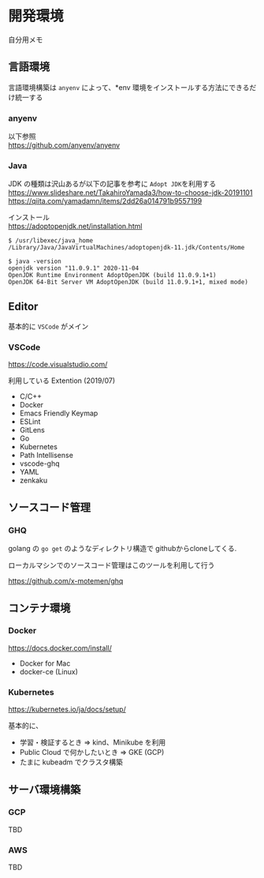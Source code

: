 # 開発環境
自分用メモ
## 言語環境
言語環境構築は `anyenv` によって、*env 環境をインストールする方法にできるだけ統一する

### anyenv
以下参照  
https://github.com/anyenv/anyenv

### Java

JDK の種類は沢山あるが以下の記事を参考に `Adopt JDK`を利用する  
https://www.slideshare.net/TakahiroYamada3/how-to-choose-jdk-20191101
https://qiita.com/yamadamn/items/2dd26a014791b9557199

インストール    
https://adoptopenjdk.net/installation.html

```
$ /usr/libexec/java_home
/Library/Java/JavaVirtualMachines/adoptopenjdk-11.jdk/Contents/Home

$ java -version
openjdk version "11.0.9.1" 2020-11-04
OpenJDK Runtime Environment AdoptOpenJDK (build 11.0.9.1+1)
OpenJDK 64-Bit Server VM AdoptOpenJDK (build 11.0.9.1+1, mixed mode)
```

## Editor
基本的に `VSCode` がメイン

### VSCode
https://code.visualstudio.com/

利用している Extention (2019/07)
* C/C++
* Docker
* Emacs Friendly Keymap
* ESLint
* GitLens
* Go
* Kubernetes
* Path Intellisense
* vscode-ghq
* YAML
* zenkaku

## ソースコード管理

### GHQ
golang の `go get` のようなディレクトリ構造で githubからcloneしてくる.

ローカルマシンでのソースコード管理はこのツールを利用して行う

https://github.com/x-motemen/ghq

## コンテナ環境

### Docker

https://docs.docker.com/install/

* Docker for Mac
* docker-ce (Linux)

### Kubernetes

https://kubernetes.io/ja/docs/setup/

基本的に、
* 学習・検証するとき => kind、Minikube を利用
* Public Cloud で何かしたいとき => GKE (GCP)
* たまに kubeadm でクラスタ構築

## サーバ環境構築
### GCP
TBD
### AWS
TBD
